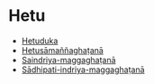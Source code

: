 

# Hetu

* [Hetuduka](Hetu/Hetuduka.md)
* [Hetusāmaññaghaṭanā](Hetu/Hetusamannaghatana.md)
* [Saindriya-maggaghaṭanā](Hetu/Saindriya-maggaghatana.md)
* [Sādhipati-indriya-maggaghaṭanā](Hetu/Sadhipati-indriya-maggaghatana.md)



